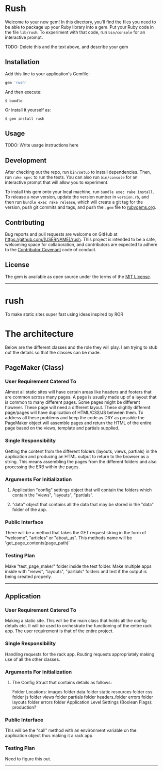 # Rush

Welcome to your new gem! In this directory, you'll find the files you need to be able to package up your Ruby library into a gem. Put your Ruby code in the file `lib/rush`. To experiment with that code, run `bin/console` for an interactive prompt.

TODO: Delete this and the text above, and describe your gem

## Installation

Add this line to your application's Gemfile:

```ruby
gem 'rush'
```

And then execute:

    $ bundle

Or install it yourself as:

    $ gem install rush

## Usage

TODO: Write usage instructions here

## Development

After checking out the repo, run `bin/setup` to install dependencies. Then, run `rake spec` to run the tests. You can also run `bin/console` for an interactive prompt that will allow you to experiment.

To install this gem onto your local machine, run `bundle exec rake install`. To release a new version, update the version number in `version.rb`, and then run `bundle exec rake release`, which will create a git tag for the version, push git commits and tags, and push the `.gem` file to [rubygems.org](https://rubygems.org).

## Contributing

Bug reports and pull requests are welcome on GitHub at https://github.com/[USERNAME]/rush. This project is intended to be a safe, welcoming space for collaboration, and contributors are expected to adhere to the [Contributor Covenant](http://contributor-covenant.org) code of conduct.


## License

The gem is available as open source under the terms of the [MIT License](http://opensource.org/licenses/MIT).

---

# rush
To make static sites super fast using ideas inspired by ROR

# The architecture

Below are the different classes and the role they will play. I am trying to stub out the details so that the classes can be made.

## PageMaker (Class)

### User Requirement Catered To
Almost all static sites will have certain areas like headers and footers that are common across many pages. A page is usually made up of a layout that is common to many different pages. Some pages might be different however. These page will need a different layout. These slightly different page/pages will have duplication of HTML/CSS/JS between them. To address all these problems and keep the code as DRY as possible the PageMaker object will assemble pages and return the HTML of the entire page based on the views, template and partials supplied.

### Single Responsibility
Getting the content from the different folders (layouts, views, partials) in the application and producing an HTML output to return to the browser as a string. This means assembling the pages from the different folders and also processing the ERB within the pages.

### Arguments For Initialization 
1. Application "config" settings object that will contain the folders which contain the "views", "layouts", "partials".

2. "data" object that contains all the data that may be stored in the "data" folder of the app.

### Public Interface
There will be a method that takes the GET request string in the form of "welcome", "articles" or "about_us". This methods name will be 'get_page_contents(page_path)'

### Testing Plan
Make "test_page_maker" folder inside the test folder. Make multiple apps inside with "views", "layouts", "partials" folders and test if the output is being created properly.

---

## Application

### User Requirement Catered To
Making a static site. This will be the main class that holds all the config details etc. It will be used to orchestrate the functioning of the entire rack app. The user requirement is that of the entire project.

### Single Responsibility
Handling requests for the rack app. Routing requests appropriately making use of all the other classes.

### Arguments For Initialization 
1. The Config Struct that contains details as follows:

	Folder Locations:
		images folder
		data folder
		static resources folder
		css folder
		js folder
		views folder
		partials folder
		headers_folder
		errors folder
		layouts folder
		errors folder
	Application Level Settings (Boolean Flags):
		production?

### Public Interface
This will be the "call" method with an environment variable on the application object thus making it a rack app.

### Testing Plan
Need to figure this out.

---
